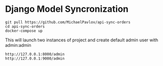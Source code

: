 # Django Model Syncronization

```
git pull https://github.com/MichaelPavlov/api-sync-orders
cd api-sync-orders
docker-compose up
```

This will launch two instances of project and create default admin user with admin:admin

```
http://127.0.0.1:8000/admin
http://127.0.0.1:9000/admin
```
